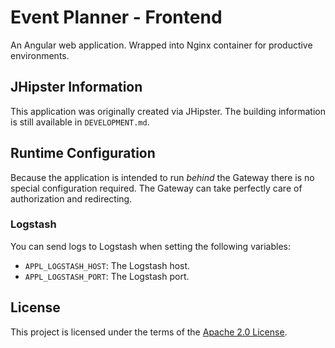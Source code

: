 # Event Planner - Frontend

An Angular web application. Wrapped into Nginx container for productive environments.

## JHipster Information

This application was originally created via JHipster. The building information is still available
in `DEVELOPMENT.md`.

## Runtime Configuration

Because the application is intended to run _behind_  the Gateway there is no special configuration
required. The Gateway can take perfectly care of authorization and redirecting.

### Logstash

You can send logs to Logstash when setting the following variables:
* `APPL_LOGSTASH_HOST`: The Logstash host.
* `APPL_LOGSTASH_PORT`: The Logstash port.

## License

This project is licensed under the terms of
the [Apache 2.0 License](https://github.com/bbortt/event-planner/blob/canary/LICENSE).
